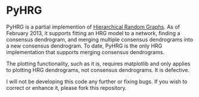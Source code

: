 PyHRG
====

PyHRG is a partial implemention of [Hierarchical Random Graphs](http://tuvalu.santafe.edu/~aaronc/hierarchy/).  As of February 2013, it supports fitting an HRG model to a network, finding a consensus dendrogram, and merging multiple consensus dendrograms into a new consensus dendrogram.  To date, PyHRG is the only HRG implementation that supports merging consensus dendrograms.

The plotting functionality, such as it is, requires matplotlib and only applies to plotting HRG dendrograms, not consensus dendrograms.  It is defective.

I will not be developing this code any further or fixing bugs.  If you wish to correct or enhance it, please fork this repository.
